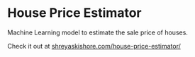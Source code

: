 # House Price Estimator
Machine Learning model to estimate the sale price of houses.

Check it out at [shreyaskishore.com/house-price-estimator/](http://shreyaskishore.com/house-price-estimator/)
